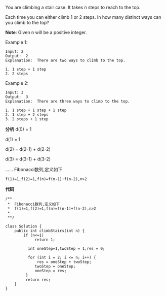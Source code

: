 You are climbing a stair case. It takes n steps to reach to the top.

Each time you can either climb 1 or 2 steps. In how many distinct ways can you climb to the top?

**Note**: Given n will be a positive integer.

Example 1:

```
Input: 2
Output:  2
Explanation:  There are two ways to climb to the top.

1. 1 step + 1 step
2. 2 steps
```
Example 2:
```
Input: 3
Output:  3
Explanation:  There are three ways to climb to the top.

1. 1 step + 1 step + 1 step
2. 1 step + 2 steps
3. 2 steps + 1 step
```
**分析**
d(0) = 1

d(1) = 1

d(2) = d(2-1) + d(2-2)

d(3) = d(3-1) + d(3-2)

……
Fibonacci数列,定义如下

`f(1)=1,f(2)=1,f(n)=f(n-1)+f(n-2),n>2`

**代码**
```
/**
 *  Fibonacci数列,定义如下
 *  f(1)=1,f(2)=1,f(n)=f(n-1)+f(n-2),n>2
 *
 **/

class Solution {
    public int climbStairs(int n) {
        if (n<=1)
             return 1;
  
          int oneStep=1,twoStep = 1,res = 0;
  
          for (int i = 2; i <= n; i++) {
              res = oneStep + twoStep;
             twoStep = oneStep;
             oneStep = res;
         }        
         return res;
    }
}
```
